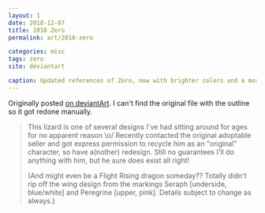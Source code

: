 ```yaml
---
layout: 1
date: 2018-12-07
title: 2018 Zero
permalink: art/2018-zero

categories: misc
tags: zero
site: deviantart

caption: Updated references of Zero, now with brighter colors and a more streamlined body.
---
```

Originally posted [on deviantArt](https://www.deviantart.com/a-flyleaf/art/Zero-Again-No-Problem-775815625). I can't find the original file with the outline so it got redone manually.

> This lizard is one of several designs I've had sitting around for ages for no apparent reason \o/ Recently contacted the original adoptable seller and got express permission to recycle him as an "original" character, so have a(nother) redesign. Still no guarantees I'll do anything with him, but he sure does exist all right!
>
> (And might even be a Flight Rising dragon someday?? Totally didn't rip off the wing design from the markings Seraph [underside, blue/white] and Peregrine [upper, pink]. Details subject to change as always.)